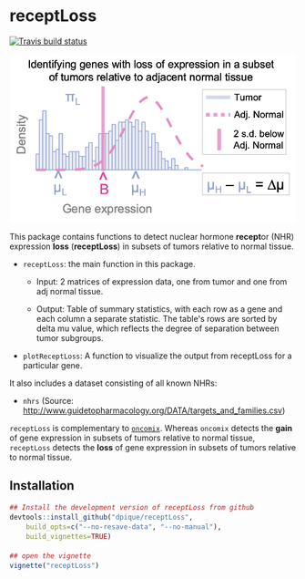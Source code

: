 # receptLoss

 <!-- badges: start -->
  [![Travis build status](https://travis-ci.org/dpique/receptLoss.svg?branch=master)](https://travis-ci.org/dpique/receptLoss)
  <!-- badges: end -->

![receptLoss figure](./vignettes/fig_1.png)

This package contains functions to detect nuclear hormone **recept**or (NHR) expression **loss** (**receptLoss**) in subsets of tumors relative to normal tissue. 

* `receptLoss`: the main function in this package.

    * Input: 2 matrices of expression data, one from tumor and one from adj normal tissue.
  
    * Output: Table of summary statistics, with each row as a gene and each column a separate statistic. The table's rows are sorted by delta mu value, which reflects the degree of separation between tumor subgroups.

* `plotReceptLoss`: A function to visualize the output from receptLoss for a particular gene.

It also includes a dataset consisting of all known NHRs:

* `nhrs` (Source: http://www.guidetopharmacology.org/DATA/targets_and_families.csv)

`receptLoss` is complementary to [`oncomix`](https://github.com/dpique/oncomix). Whereas `oncomix` detects the **gain** of gene expression in subsets of tumors relative to normal tissue, `receptLoss` detects the **loss** of gene expression in subsets of tumors relative to normal tissue.

## Installation

```R
## Install the development version of receptLoss from github
devtools::install_github("dpique/receptLoss", 
    build_opts=c("--no-resave-data", "--no-manual"),
    build_vignettes=TRUE)

## open the vignette
vignette("receptLoss") 
```



